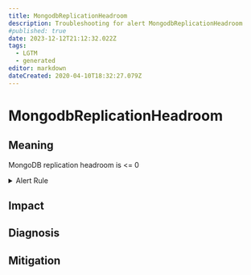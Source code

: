 ```yaml
---
title: MongodbReplicationHeadroom
description: Troubleshooting for alert MongodbReplicationHeadroom
#published: true
date: 2023-12-12T21:12:32.022Z
tags: 
  - LGTM
  - generated
editor: markdown
dateCreated: 2020-04-10T18:32:27.079Z
---
```


# MongodbReplicationHeadroom

## Meaning
[//]: # "Short paragraph that explains what the alert means"
MongoDB replication headroom is <= 0

<details>
  <summary>Alert Rule</summary>

{{% rule "mongodb/percona-mongodb-exporter.yml" "MongodbReplicationHeadroom" %}}

<!-- Rule when generated

```yaml
alert: MongodbReplicationHeadroom
expr: sum(avg(mongodb_mongod_replset_oplog_head_timestamp - mongodb_mongod_replset_oplog_tail_timestamp)) - sum(avg(mongodb_rs_members_optimeDate{member_state="PRIMARY"} - on (set) group_right mongodb_rs_members_optimeDate{member_state="SECONDARY"})) <= 0
for: 0m
labels:
    severity: critical
annotations:
    summary: MongoDB replication headroom (instance {{ $labels.instance }})
    description: |-
        MongoDB replication headroom is <= 0
          VALUE = {{ $value }}
          LABELS = {{ $labels }}
    runbook: https://github.com/srerun/prometheus-alerts/blob/main/content/runbooks/percona-mongodb-exporter/MongodbReplicationHeadroom.md

```

-->

</details>


## Impact
[//]: # "What could / will happen if the alert is not addressed"



## Diagnosis
[//]: # "Steps to take to identify the cause of the problem"



## Mitigation
[//]: # "The steps necessary to resolve the alert"
